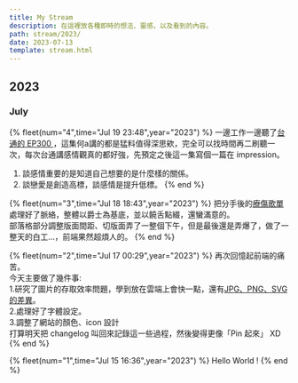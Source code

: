 ```yaml
---
title: My Stream
description: 在這裡放各種即時的想法、靈感，以及看到的內容。
path: stream/2023/
date: 2023-07-13
template: stream.html
---
```


## 2023

### July

{% fleet(num="4",time="Jul 19 23:48",year="2023") %}
一邊工作一邊聽了<a href="https://open.spotify.com/episode/4BWtvoZPevhCRr3vhT2BYD?si=d8084ee599c24420">台通的 EP300 </a>，這集何a講的都是猛料值得深思欸，完全可以找時間再二刷聽一次，每次台通講感情觀真的都好強，先預定之後這一集寫個一篇在 impression。<br>
1. 談感情重要的是知道自己想要的是什麼樣的關係。<br>
2. 談戀愛是創造高標，談感情是提升低標。
{% end %}


{% fleet(num="3",time="Jul 18 18:43",year="2023") %}
把分手後的<a href="https://open.spotify.com/playlist/17JCCExae41uzBPsFjmRnO?si=904e8e4b8c974576">療傷歌單</a>處理好了脈絡，整體以爵士為基底，並以饒舌點綴，還蠻滿意的。<br>
部落格部分調整版面間距、切版面弄了一整個下午，但是最後還是弄爆了，做了一整天的白工...，前端果然超煩人的。
{% end %}

{% fleet(num="2",time="Jul 17 00:29",year="2023") %}
再次回憶起前端的痛苦。<br>
今天主要做了幾件事:<br>
1.研究了圖片的存取效率問題，學到放在雲端上會快一點，還有<a href="https://w3c.hexschool.com/blog/8269bcb4">JPG、PNG、SVG的差異</a>。<br>
2.處理好了字體設定。<br>
3.調整了網站的顏色、icon 設計<br>
打算明天把 changelog 叫回來記錄這一些過程，然後變得更像「Pin 起來」 XD
{% end %}

{% fleet(num="1",time="Jul 15 16:36",year="2023") %}
Hello World !
{% end %}